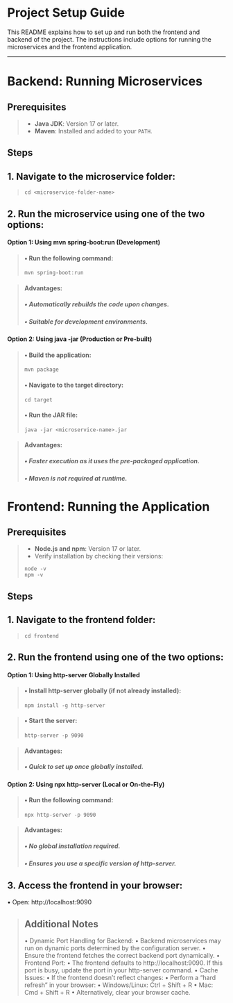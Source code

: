 # **Project Setup Guide**

This README explains how to set up and run both the frontend and backend of the project. The instructions include options for running the microservices and the frontend application.

---

# **Backend: Running Microservices**

## **Prerequisites**
>- **Java JDK**: Version 17 or later.
>- **Maven**: Installed and added to your `PATH`.

## **Steps**

## 1. **Navigate to the microservice folder:**
> ```
> cd <microservice-folder-name>
> ```
## 2. **Run the microservice using one of the two options:**
   
#### **Option 1: Using mvn spring-boot:run (Development)**
>#### •	Run the following command:
> ```
> mvn spring-boot:run
> ```

>#### Advantages:
>##### • Automatically rebuilds the code upon changes.
>##### • Suitable for development environments.

#### **Option 2: Using java -jar (Production or Pre-built)**
>#### •	Build the application:
> ```
> mvn package
> ```
>#### •	Navigate to the target directory:
> ```
> cd target
> ```
>#### •	Run the JAR file:
> ```
> java -jar <microservice-name>.jar
> ```
	
>#### Advantages:
>##### • Faster execution as it uses the pre-packaged application.
>##### • Maven is not required at runtime.

# **Frontend: Running the Application**

## **Prerequisites**
>- **Node.js and npm**: Version 17 or later.
>- Verify installation by checking their versions:
> ```
> node -v
> npm -v
> ```

## **Steps**

## 1. **Navigate to the frontend folder:**
> ```
> cd frontend
> ```

## 2. **Run the frontend using one of the two options:**
#### **Option 1: Using http-server Globally Installed**

>#### •	Install http-server globally (if not already installed):
> ```
> npm install -g http-server
> ```

>#### •	Start the server:
> ```
> http-server -p 9090
> ```
	
>#### Advantages:
>##### • Quick to set up once globally installed.

#### **Option 2: Using npx http-server (Local or On-the-Fly)**
>#### •	Run the following command:
> ```
> npx http-server -p 9090
> ```
	
>#### Advantages:
>##### • No global installation required.
>##### • Ensures you use a specific version of http-server.

## 3. **Access the frontend in your browser:**
• Open: http://localhost:9090


>## **Additional Notes**
>
>	•	Dynamic Port Handling for Backend:
>	•	Backend microservices may run on dynamic ports determined by the configuration server.
>	•	Ensure the frontend fetches the correct backend port dynamically.
>	•	Frontend Port:
>	•	The frontend defaults to http://localhost:9090. If this port is busy, update the port in your http-server command.
>	•	Cache Issues:
>	•	If the frontend doesn’t reflect changes:
>	•	Perform a “hard refresh” in your browser:
>	•	Windows/Linux: Ctrl + Shift + R
>	•	Mac: Cmd + Shift + R
>	•	Alternatively, clear your browser cache.




